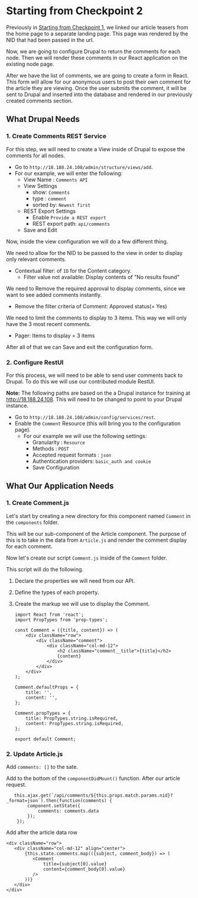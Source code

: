 # Starting from Checkpoint 2
Previously in [Starting from Checkpoint 1](../Checkpoint1/README.md), we linked our article teasers from the home page to a separate landing page. This page was rendered by the NID that had been passed in the url. 

Now, we are going to configure Drupal to return the comments for each node. Then we will render these comments in our React application on the existing node page.

After we have the list of comments, we are going to create a form in React. This form will allow for our anonymous users to post their own comment for the article they are viewing. Once the user submits the comment, it will be sent to Drupal and inserted into the database and rendered in our previously created comments section.

## What Drupal Needs
### 1. Create Comments REST Service
 For this step, we will need to create a View inside of Drupal to expose the comments for all nodes. 
 *  Go to `http://18.188.24.108/admin/structure/views/add`.
 *  For our example, we will enter the following: 
    *   View Name : ``Comments API``
    *   View Settings 
        * show: `Comments` 
        * type : ``comment``
        * sorted by: `Newest first`
    *   REST Export Settings
        *  Enable ``Provide a REST export``
        *   REST export path: ``api/comments``
     *  Save and Edit
     
  Now, inside the view configuration we will do a few different thing. 
  
  We need to allow for the NID to be passed to the view in order to display only relevant comments.
  * Contextual filter: of `ID` for the Content category.
    * Filter value not available: Display contents of "No results found"
  
  We need to Remove the required approval to display comments, since we want to see added comments instantly.
   * Remove the filter criteria of Comment: Approved status(= Yes)
   
  We need to limit the comments to display to 3 items. This way we will only have the 3 most recent comments.
   * Pager: Items to display = 3 items
  
  After all of that we can Save and exit the configuration form.
    
### 2. Configure RestUI
For this process, we will need to be able to send user comments back to Drupal. To do this we will use our contributed module RestUI.


 **Note:** The following paths are based on the a Drupal instance for training at http://18.188.24.108. This will need to be changed to point to your Drupal instance.

* Go to `http://18.188.24.108/admin/config/services/rest`.
* Enable the `Comment` Resource (this will bring you to the configuration page).
    *  For our example we will use the following settings:
        *   Granularity : ``Resource``
        *   Methods : ``POST``
        *   Accepted request formats : ``json``
        *   Authentication providers: ``basic_auth and cookie``
        *   Save Configuration
        
 ## What Our Application Needs
 
 ### 1. Create Comment.js
 Let's start by creating a new directory for this component named `Comment` in the `components` folder.
  
  This will be our sub-component of the Article component. The purpose of this is to take in the data from `Article.js` and render the comment display for each comment.
  
  Now let's create our script `Comment.js` inside of the `Comment` folder.
  
  This script will do the following.
  
  1. Declare the properties we will need from our API.
  2. Define the types of each property.
  3. Create the markup we will use to display the Comment.
   
   
         import React from 'react';
         import PropTypes from 'prop-types';
         
         const Comment = ({title, content}) => (
             <div className="row">
                 <div className="comment">
                     <div className="col-md-12">
                         <h2 className="comment__title">{title}</h2>
                         {content}
                     </div>
                 </div>
             </div>
         );
         
         Comment.defaultProps = {
             title: '',
             content: '',
         };
         
         Comment.propTypes = {
             title: PropTypes.string.isRequired,
             content: PropTypes.string.isRequired,
         };
         
         export default Comment;
       
 ### 2. Update Article.js
 
 Add `comments: []` to the sate.
 
 Add to the bottom of the `componentDidMount()` function. After our article request.
       
       this.ajax.get(`/api/comments/${this.props.match.params.nid}?_format=json`).then(function(comments) {
            component.setState({
                comments: comments.data
            });
        });
        
 Add after the article data row
 
    <div className="row">
       <div className="col-md-12" align="center">
           {this.state.comments.map(({subject, comment_body}) => (
              <Comment
                  title={subject[0].value}
                  content={comment_body[0].value}
              />
           ))}
       </div>
    </div>